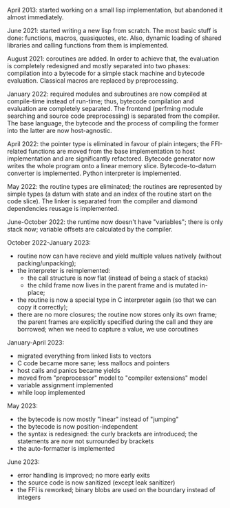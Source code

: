 April 2013: started working on a small lisp implementation,
but abandoned it almost immediately.

June 2021: started writing a new lisp from scratch.
The most basic stuff is done: functions, macros,
quasiquotes, etc. Also, dynamic loading of shared libraries and
calling functions from them is implemented.

August 2021: coroutines are added.
In order to achieve that, the evaluation is completely
redesigned and mostly separated into two phases:
compilation into a bytecode for a simple stack machine
and bytecode evaluation.
Classical macros are replaced by preprocessing.

January 2022: required modules and subroutines
are now compiled at compile-time instead of run-time;
thus, bytecode compilation and evaluation are completely separated.
The frontend (perfming module searching and source code preprocessing)
is separated from the compiler.
The base language, the bytecode and the process of compiling
the former into the latter are now host-agnostic.

April 2022: the pointer type is eliminated in favour of plain integers;
the FFI-related functions are moved from the base implementation to host implementation
and are significantly refactored.
Bytecode generator now writes the whole program onto a linear memory slice.
Bytecode-to-datum converter is implemented.
Python interpreter is implemented.

May 2022: the routine types are eliminated;
the routines are represented by simple types (a datum with state
and an index of the routine start on the code slice).
The linker is separated from the compiler and diamond dependencies reusage is implemented.

June-October 2022: the runtime now doesn't have "variables"; there is only stack now;
variable offsets are calculated by the compiler.

October 2022-January 2023:
- routine now can have recieve and yield multiple values natively (without packing/unpacking);
- the interpreter is reimplemented:
  - the call structure is now flat (instead of being a stack of stacks)
  - the child frame now lives in the parent frame and is mutated in-place;
- the routine is now a special type in C interpreter again (so that we can copy it correctly);
- there are no more closures; the routine now stores only its own frame;
  the parent frames are explicitly specified during the call and they are borrowed;
  when we need to capture a value, we use coroutines

January-April 2023:
- migrated everything from linked lists to vectors
- C code became more sane; less mallocs and pointers
- host calls and panics became yields
- moved from "preprocessor" model to "compiler extensions" model
- variable assignment implemented
- while loop implemented

May 2023:
- the bytecode is now mostly "linear" instead of "jumping"
- the bytecode is now position-independent
- the syntax is redesigned: the curly brackets are introduced;
  the statements are now not surrounded by brackets
- the auto-formatter is implemented

June 2023:
- error handling is improved; no more early exits
- the source code is now sanitized (except leak sanitizer)
- the FFI is reworked; binary blobs are used on the boundary instead of integers
